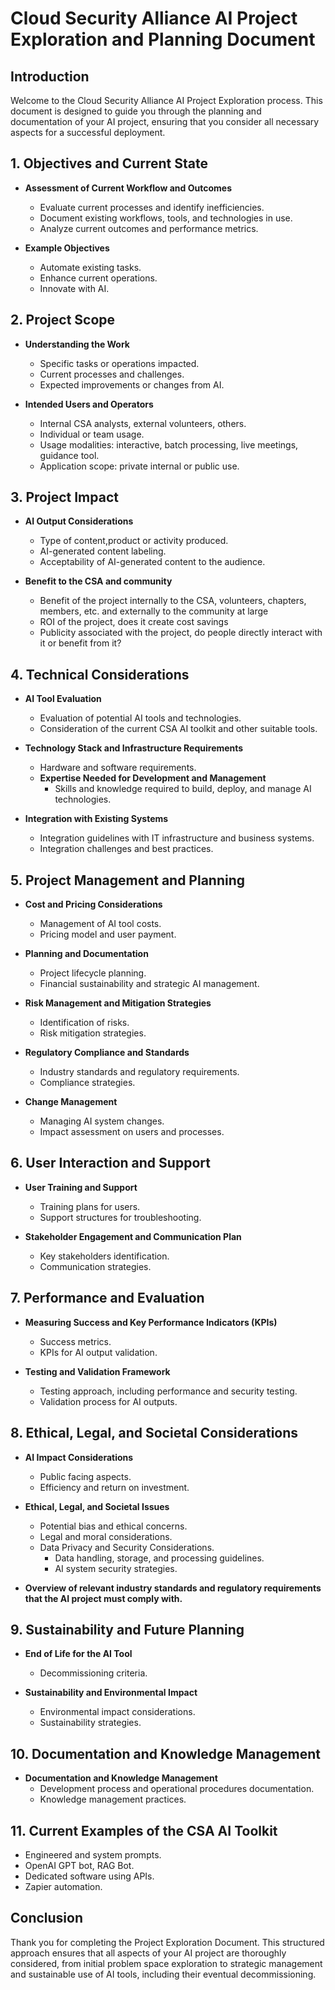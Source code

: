 # Cloud Security Alliance AI Project Exploration and Planning Document

## Introduction
Welcome to the Cloud Security Alliance AI Project Exploration process. This document is designed to guide you through the planning and documentation of your AI project, ensuring that you consider all necessary aspects for a successful deployment.

## 1. Objectives and Current State
- **Assessment of Current Workflow and Outcomes**
  - Evaluate current processes and identify inefficiencies.
  - Document existing workflows, tools, and technologies in use.
  - Analyze current outcomes and performance metrics.

- **Example Objectives**
  - Automate existing tasks.
  - Enhance current operations.
  - Innovate with AI.

## 2. Project Scope
- **Understanding the Work**
  - Specific tasks or operations impacted.
  - Current processes and challenges.
  - Expected improvements or changes from AI.

- **Intended Users and Operators**
  - Internal CSA analysts, external volunteers, others.
  - Individual or team usage.
  - Usage modalities: interactive, batch processing, live meetings, guidance tool.
  - Application scope: private internal or public use.

## 3. Project Impact

- **AI Output Considerations**
  - Type of content,product or activity produced.
  - AI-generated content labeling.
  - Acceptability of AI-generated content to the audience.

- **Benefit to the CSA and community**
  - Benefit of the project internally to the CSA, volunteers, chapters, members, etc. and externally to the community at large
  - ROI of the project, does it create cost savings
  - Publicity associated with the project, do people directly interact with it or benefit from it?


## 4. Technical Considerations
- **AI Tool Evaluation**
  - Evaluation of potential AI tools and technologies.
  - Consideration of the current CSA AI toolkit and other suitable tools.

- **Technology Stack and Infrastructure Requirements**
  - Hardware and software requirements.
  - **Expertise Needed for Development and Management**
    - Skills and knowledge required to build, deploy, and manage AI technologies.

- **Integration with Existing Systems**
  - Integration guidelines with IT infrastructure and business systems.
  - Integration challenges and best practices.

## 5. Project Management and Planning
- **Cost and Pricing Considerations**
  - Management of AI tool costs.
  - Pricing model and user payment.

- **Planning and Documentation**
  - Project lifecycle planning.
  - Financial sustainability and strategic AI management.

- **Risk Management and Mitigation Strategies**
  - Identification of risks.
  - Risk mitigation strategies.

- **Regulatory Compliance and Standards**
  - Industry standards and regulatory requirements.
  - Compliance strategies.

- **Change Management**
  - Managing AI system changes.
  - Impact assessment on users and processes.

## 6. User Interaction and Support
- **User Training and Support**
  - Training plans for users.
  - Support structures for troubleshooting.

- **Stakeholder Engagement and Communication Plan**
  - Key stakeholders identification.
  - Communication strategies.

## 7. Performance and Evaluation
- **Measuring Success and Key Performance Indicators (KPIs)**
  - Success metrics.
  - KPIs for AI output validation.

- **Testing and Validation Framework**
  - Testing approach, including performance and security testing.
  - Validation process for AI outputs.

## 8. Ethical, Legal, and Societal Considerations
- **AI Impact Considerations**
  - Public facing aspects.
  - Efficiency and return on investment.

- **Ethical, Legal, and Societal Issues**
  - Potential bias and ethical concerns.
  - Legal and moral considerations.
  - Data Privacy and Security Considerations.
    - Data handling, storage, and processing guidelines.
    - AI system security strategies.

- **Overview of relevant industry standards and regulatory requirements that the AI project must comply with.**

## 9. Sustainability and Future Planning
- **End of Life for the AI Tool**
  - Decommissioning criteria.

- **Sustainability and Environmental Impact**
  - Environmental impact considerations.
  - Sustainability strategies.

## 10. Documentation and Knowledge Management
- **Documentation and Knowledge Management**
  - Development process and operational procedures documentation.
  - Knowledge management practices.

## 11. Current Examples of the CSA AI Toolkit
- Engineered and system prompts.
- OpenAI GPT bot, RAG Bot.
- Dedicated software using APIs.
- Zapier automation.

## Conclusion
Thank you for completing the Project Exploration Document. This structured approach ensures that all aspects of your AI project are thoroughly considered, from initial problem space exploration to strategic management and sustainable use of AI tools, including their eventual decommissioning.
